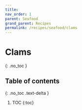 ```yaml
---
title:
nav_order: 1
parent: Seafood
grand_parent: Recipes
permalink: /recipes/seafood/clams
---
```


# Clams
{: .no_toc }

## Table of contents
{: .no_toc .text-delta }

1. TOC
{:toc}